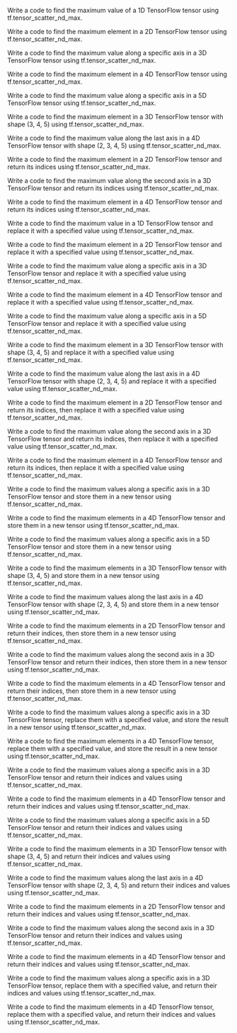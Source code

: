 Write a code to find the maximum value of a 1D TensorFlow tensor using tf.tensor_scatter_nd_max.

Write a code to find the maximum element in a 2D TensorFlow tensor using tf.tensor_scatter_nd_max.

Write a code to find the maximum value along a specific axis in a 3D TensorFlow tensor using tf.tensor_scatter_nd_max.

Write a code to find the maximum element in a 4D TensorFlow tensor using tf.tensor_scatter_nd_max.

Write a code to find the maximum value along a specific axis in a 5D TensorFlow tensor using tf.tensor_scatter_nd_max.

Write a code to find the maximum element in a 3D TensorFlow tensor with shape (3, 4, 5) using tf.tensor_scatter_nd_max.

Write a code to find the maximum value along the last axis in a 4D TensorFlow tensor with shape (2, 3, 4, 5) using tf.tensor_scatter_nd_max.

Write a code to find the maximum element in a 2D TensorFlow tensor and return its indices using tf.tensor_scatter_nd_max.

Write a code to find the maximum value along the second axis in a 3D TensorFlow tensor and return its indices using tf.tensor_scatter_nd_max.

Write a code to find the maximum element in a 4D TensorFlow tensor and return its indices using tf.tensor_scatter_nd_max.

Write a code to find the maximum value in a 1D TensorFlow tensor and replace it with a specified value using tf.tensor_scatter_nd_max.

Write a code to find the maximum element in a 2D TensorFlow tensor and replace it with a specified value using tf.tensor_scatter_nd_max.

Write a code to find the maximum value along a specific axis in a 3D TensorFlow tensor and replace it with a specified value using tf.tensor_scatter_nd_max.

Write a code to find the maximum element in a 4D TensorFlow tensor and replace it with a specified value using tf.tensor_scatter_nd_max.

Write a code to find the maximum value along a specific axis in a 5D TensorFlow tensor and replace it with a specified value using tf.tensor_scatter_nd_max.

Write a code to find the maximum element in a 3D TensorFlow tensor with shape (3, 4, 5) and replace it with a specified value using tf.tensor_scatter_nd_max.

Write a code to find the maximum value along the last axis in a 4D TensorFlow tensor with shape (2, 3, 4, 5) and replace it with a specified value using tf.tensor_scatter_nd_max.

Write a code to find the maximum element in a 2D TensorFlow tensor and return its indices, then replace it with a specified value using tf.tensor_scatter_nd_max.

Write a code to find the maximum value along the second axis in a 3D TensorFlow tensor and return its indices, then replace it with a specified value using tf.tensor_scatter_nd_max.

Write a code to find the maximum element in a 4D TensorFlow tensor and return its indices, then replace it with a specified value using tf.tensor_scatter_nd_max.

Write a code to find the maximum values along a specific axis in a 3D TensorFlow tensor and store them in a new tensor using tf.tensor_scatter_nd_max.

Write a code to find the maximum elements in a 4D TensorFlow tensor and store them in a new tensor using tf.tensor_scatter_nd_max.

Write a code to find the maximum values along a specific axis in a 5D TensorFlow tensor and store them in a new tensor using tf.tensor_scatter_nd_max.

Write a code to find the maximum elements in a 3D TensorFlow tensor with shape (3, 4, 5) and store them in a new tensor using tf.tensor_scatter_nd_max.

Write a code to find the maximum values along the last axis in a 4D TensorFlow tensor with shape (2, 3, 4, 5) and store them in a new tensor using tf.tensor_scatter_nd_max.

Write a code to find the maximum elements in a 2D TensorFlow tensor and return their indices, then store them in a new tensor using tf.tensor_scatter_nd_max.

Write a code to find the maximum values along the second axis in a 3D TensorFlow tensor and return their indices, then store them in a new tensor using tf.tensor_scatter_nd_max.

Write a code to find the maximum elements in a 4D TensorFlow tensor and return their indices, then store them in a new tensor using tf.tensor_scatter_nd_max.

Write a code to find the maximum values along a specific axis in a 3D TensorFlow tensor, replace them with a specified value, and store the result in a new tensor using tf.tensor_scatter_nd_max.

Write a code to find the maximum elements in a 4D TensorFlow tensor, replace them with a specified value, and store the result in a new tensor using tf.tensor_scatter_nd_max.

Write a code to find the maximum values along a specific axis in a 3D TensorFlow tensor and return their indices and values using tf.tensor_scatter_nd_max.

Write a code to find the maximum elements in a 4D TensorFlow tensor and return their indices and values using tf.tensor_scatter_nd_max.

Write a code to find the maximum values along a specific axis in a 5D TensorFlow tensor and return their indices and values using tf.tensor_scatter_nd_max.

Write a code to find the maximum elements in a 3D TensorFlow tensor with shape (3, 4, 5) and return their indices and values using tf.tensor_scatter_nd_max.

Write a code to find the maximum values along the last axis in a 4D TensorFlow tensor with shape (2, 3, 4, 5) and return their indices and values using tf.tensor_scatter_nd_max.

Write a code to find the maximum elements in a 2D TensorFlow tensor and return their indices and values using tf.tensor_scatter_nd_max.

Write a code to find the maximum values along the second axis in a 3D TensorFlow tensor and return their indices and values using tf.tensor_scatter_nd_max.

Write a code to find the maximum elements in a 4D TensorFlow tensor and return their indices and values using tf.tensor_scatter_nd_max.

Write a code to find the maximum values along a specific axis in a 3D TensorFlow tensor, replace them with a specified value, and return their indices and values using tf.tensor_scatter_nd_max.

Write a code to find the maximum elements in a 4D TensorFlow tensor, replace them with a specified value, and return their indices and values using tf.tensor_scatter_nd_max.